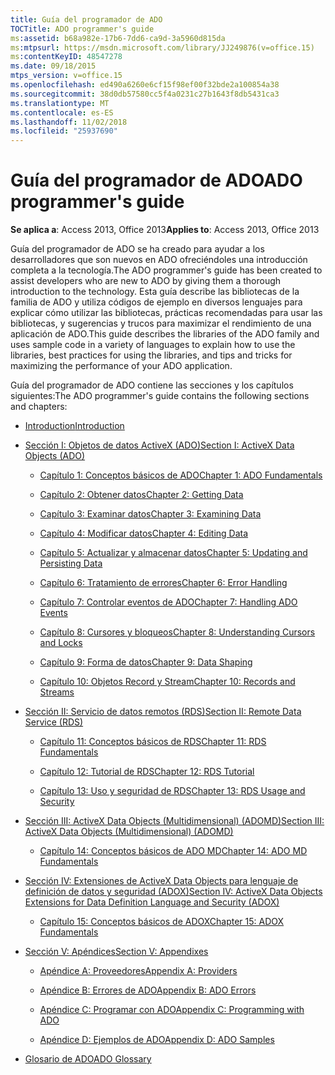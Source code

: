 ```yaml
---
title: Guía del programador de ADO
TOCTitle: ADO programmer's guide
ms:assetid: b68a982e-17b6-7dd6-ca9d-3a5960d815da
ms:mtpsurl: https://msdn.microsoft.com/library/JJ249876(v=office.15)
ms:contentKeyID: 48547278
ms.date: 09/18/2015
mtps_version: v=office.15
ms.openlocfilehash: ed490a6260e6cf15f98ef00f32bde2a100854a38
ms.sourcegitcommit: 38d0db57580cc5f4a0231c27b1643f8db5431ca3
ms.translationtype: MT
ms.contentlocale: es-ES
ms.lasthandoff: 11/02/2018
ms.locfileid: "25937690"
---
```

# <a name="ado-programmers-guide"></a><span data-ttu-id="1f930-102">Guía del programador de ADO</span><span class="sxs-lookup"><span data-stu-id="1f930-102">ADO programmer's guide</span></span>

<span data-ttu-id="1f930-103">**Se aplica a**: Access 2013, Office 2013</span><span class="sxs-lookup"><span data-stu-id="1f930-103">**Applies to**: Access 2013, Office 2013</span></span>

<span data-ttu-id="1f930-104">Guía del programador de ADO se ha creado para ayudar a los desarrolladores que son nuevos en ADO ofreciéndoles una introducción completa a la tecnología.</span><span class="sxs-lookup"><span data-stu-id="1f930-104">The ADO programmer's guide has been created to assist developers who are new to ADO by giving them a thorough introduction to the technology.</span></span> <span data-ttu-id="1f930-105">Esta guía describe las bibliotecas de la familia de ADO y utiliza códigos de ejemplo en diversos lenguajes para explicar cómo utilizar las bibliotecas, prácticas recomendadas para usar las bibliotecas, y sugerencias y trucos para maximizar el rendimiento de una aplicación de ADO.</span><span class="sxs-lookup"><span data-stu-id="1f930-105">This guide describes the libraries of the ADO family and uses sample code in a variety of languages to explain how to use the libraries, best practices for using the libraries, and tips and tricks for maximizing the performance of your ADO application.</span></span>

<span data-ttu-id="1f930-106">Guía del programador de ADO contiene las secciones y los capítulos siguientes:</span><span class="sxs-lookup"><span data-stu-id="1f930-106">The ADO programmer's guide contains the following sections and chapters:</span></span>

- [<span data-ttu-id="1f930-107">Introduction</span><span class="sxs-lookup"><span data-stu-id="1f930-107">Introduction</span></span>](introduction-to-ado-programming.md)
  
- [<span data-ttu-id="1f930-108">Sección I: Objetos de datos ActiveX (ADO)</span><span class="sxs-lookup"><span data-stu-id="1f930-108">Section I: ActiveX Data Objects (ADO)</span></span>](section-i-activex-data-objects.md)
    
    - [<span data-ttu-id="1f930-109">Capítulo 1: Conceptos básicos de ADO</span><span class="sxs-lookup"><span data-stu-id="1f930-109">Chapter 1: ADO Fundamentals</span></span>](chapter-1-ado-fundamentals.md)
    
    - [<span data-ttu-id="1f930-110">Capítulo 2: Obtener datos</span><span class="sxs-lookup"><span data-stu-id="1f930-110">Chapter 2: Getting Data</span></span>](chapter-2-getting-data.md)
    
    - [<span data-ttu-id="1f930-111">Capítulo 3: Examinar datos</span><span class="sxs-lookup"><span data-stu-id="1f930-111">Chapter 3: Examining Data</span></span>](chapter-3-examining-data.md)
    
    - [<span data-ttu-id="1f930-112">Capítulo 4: Modificar datos</span><span class="sxs-lookup"><span data-stu-id="1f930-112">Chapter 4: Editing Data</span></span>](chapter-4-editing-data.md)
    
    - [<span data-ttu-id="1f930-113">Capítulo 5: Actualizar y almacenar datos</span><span class="sxs-lookup"><span data-stu-id="1f930-113">Chapter 5: Updating and Persisting Data</span></span>](chapter-5-updating-and-persisting-data.md)
    
    - [<span data-ttu-id="1f930-114">Capítulo 6: Tratamiento de errores</span><span class="sxs-lookup"><span data-stu-id="1f930-114">Chapter 6: Error Handling</span></span>](chapter-6-error-handling.md)
    
    - [<span data-ttu-id="1f930-115">Capítulo 7: Controlar eventos de ADO</span><span class="sxs-lookup"><span data-stu-id="1f930-115">Chapter 7: Handling ADO Events</span></span>](chapter-7-handling-ado-events.md)
    
    - [<span data-ttu-id="1f930-116">Capítulo 8: Cursores y bloqueos</span><span class="sxs-lookup"><span data-stu-id="1f930-116">Chapter 8: Understanding Cursors and Locks</span></span>](chapter-8-understanding-cursors-and-locks.md)
    
    - [<span data-ttu-id="1f930-117">Capítulo 9: Forma de datos</span><span class="sxs-lookup"><span data-stu-id="1f930-117">Chapter 9: Data Shaping</span></span>](chapter-9-data-shaping.md)
    
    - [<span data-ttu-id="1f930-118">Capítulo 10: Objetos Record y Stream</span><span class="sxs-lookup"><span data-stu-id="1f930-118">Chapter 10: Records and Streams</span></span>](chapter-10-records-and-streams.md)

- [<span data-ttu-id="1f930-119">Sección II: Servicio de datos remotos (RDS)</span><span class="sxs-lookup"><span data-stu-id="1f930-119">Section II: Remote Data Service (RDS)</span></span>](section-ii-remote-data-service.md)
    
    - [<span data-ttu-id="1f930-120">Capítulo 11: Conceptos básicos de RDS</span><span class="sxs-lookup"><span data-stu-id="1f930-120">Chapter 11: RDS Fundamentals</span></span>](chapter-11-rds-fundamentals.md)
    
    - [<span data-ttu-id="1f930-121">Capítulo 12: Tutorial de RDS</span><span class="sxs-lookup"><span data-stu-id="1f930-121">Chapter 12: RDS Tutorial</span></span>](chapter-12-rds-tutorial.md)
    
    - [<span data-ttu-id="1f930-122">Capítulo 13: Uso y seguridad de RDS</span><span class="sxs-lookup"><span data-stu-id="1f930-122">Chapter 13: RDS Usage and Security</span></span>](chapter-13-rds-usage-and-security.md)

- [<span data-ttu-id="1f930-123">Sección III: ActiveX Data Objects (Multidimensional) (ADOMD)</span><span class="sxs-lookup"><span data-stu-id="1f930-123">Section III: ActiveX Data Objects (Multidimensional) (ADOMD)</span></span>](section-iii-ado-multidimensional-ado-md.md)
    
    - [<span data-ttu-id="1f930-124">Capítulo 14: Conceptos básicos de ADO MD</span><span class="sxs-lookup"><span data-stu-id="1f930-124">Chapter 14: ADO MD Fundamentals</span></span>](chapter-14-ado-md-fundamentals.md)

- [<span data-ttu-id="1f930-125">Sección IV: Extensiones de ActiveX Data Objects para lenguaje de definición de datos y seguridad (ADOX)</span><span class="sxs-lookup"><span data-stu-id="1f930-125">Section IV: ActiveX Data Objects Extensions for Data Definition Language and Security (ADOX)</span></span>](section-iv-ado-extensions-for-data-definition-language-and-security-adox.md)
    
    - [<span data-ttu-id="1f930-126">Capítulo 15: Conceptos básicos de ADOX</span><span class="sxs-lookup"><span data-stu-id="1f930-126">Chapter 15: ADOX Fundamentals</span></span>](chapter-15-adox-fundamentals.md)

- [<span data-ttu-id="1f930-127">Sección V: Apéndices</span><span class="sxs-lookup"><span data-stu-id="1f930-127">Section V: Appendixes</span></span>](section-v-appendixes.md)
    
    - [<span data-ttu-id="1f930-128">Apéndice A: Proveedores</span><span class="sxs-lookup"><span data-stu-id="1f930-128">Appendix A: Providers</span></span>](appendix-a-providers.md)
    
    - [<span data-ttu-id="1f930-129">Apéndice B: Errores de ADO</span><span class="sxs-lookup"><span data-stu-id="1f930-129">Appendix B: ADO Errors</span></span>](appendix-b-ado-errors.md)
    
    - [<span data-ttu-id="1f930-130">Apéndice C: Programar con ADO</span><span class="sxs-lookup"><span data-stu-id="1f930-130">Appendix C: Programming with ADO</span></span>](appendix-c-programming-with-ado.md)
    
    - [<span data-ttu-id="1f930-131">Apéndice D: Ejemplos de ADO</span><span class="sxs-lookup"><span data-stu-id="1f930-131">Appendix D: ADO Samples</span></span>](appendix-d-ado-samples.md)

- [<span data-ttu-id="1f930-132">Glosario de ADO</span><span class="sxs-lookup"><span data-stu-id="1f930-132">ADO Glossary</span></span>](ado-glossary.md)

